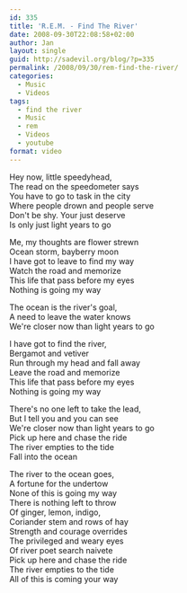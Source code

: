 ```yaml
---
id: 335
title: 'R.E.M. - Find The River'
date: 2008-09-30T22:08:58+02:00
author: Jan
layout: single
guid: http://sadevil.org/blog/?p=335
permalink: /2008/09/30/rem-find-the-river/
categories:
  - Music
  - Videos
tags:
  - find the river
  - Music
  - rem
  - Videos
  - youtube
format: video
---
```

Hey now, little speedyhead,  
The read on the speedometer says  
You have to go to task in the city  
Where people drown and people serve  
Don't be shy. Your just deserve  
Is only just light years to go

Me, my thoughts are flower strewn  
Ocean storm, bayberry moon  
I have got to leave to find my way  
Watch the road and memorize  
This life that pass before my eyes  
Nothing is going my way

The ocean is the river's goal,  
A need to leave the water knows  
We're closer now than light years to go

I have got to find the river,  
Bergamot and vetiver  
Run through my head and fall away  
Leave the road and memorize  
This life that pass before my eyes  
Nothing is going my way

There's no one left to take the lead,  
But I tell you and you can see  
We're closer now than light years to go  
Pick up here and chase the ride  
The river empties to the tide  
Fall into the ocean

The river to the ocean goes,  
A fortune for the undertow  
None of this is going my way  
There is nothing left to throw  
Of ginger, lemon, indigo,  
Coriander stem and rows of hay  
Strength and courage overrides  
The privileged and weary eyes  
Of river poet search naivete  
Pick up here and chase the ride  
The river empties to the tide  
All of this is coming your way